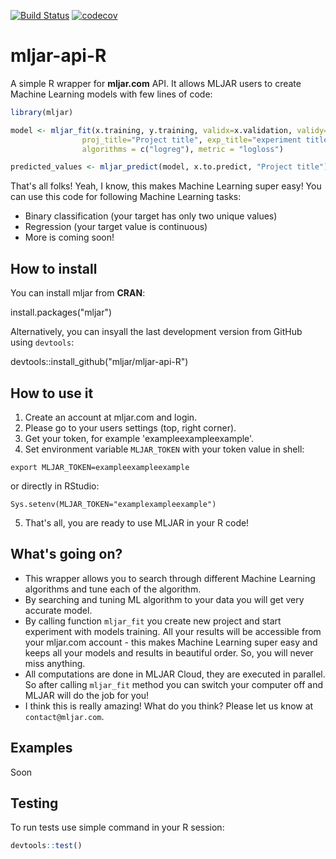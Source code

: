 [![Build Status](https://travis-ci.org/mljar/mljar-api-R.svg?branch=master)](https://travis-ci.org/mljar/mljar-api-R)
[![codecov](https://codecov.io/gh/mljar/mljar-api-R/branch/master/graph/badge.svg)](https://codecov.io/gh/mljar/mljar-api-R)

# mljar-api-R

A simple R wrapper for **mljar.com** API. It allows MLJAR users to create Machine Learning models with few lines of code:

```R
library(mljar)

model <- mljar_fit(x.training, y.training, validx=x.validation, validy=y.validation,
                proj_title="Project title", exp_title="experiment title",
                algorithms = c("logreg"), metric = "logloss")

predicted_values <- mljar_predict(model, x.to.predict, "Project title")
```

That's all folks! Yeah, I know, this makes Machine Learning super easy! You can use this code for following Machine Learning tasks:
 * Binary classification (your target has only two unique values)
 * Regression (your target value is continuous)
 * More is coming soon!

## How to install

You can install mljar from **CRAN**:

  install.packages("mljar")

Alternatively, you can insyall the last development version from GitHub using `devtools`:

  devtools::install_github("mljar/mljar-api-R")

## How to use it

 1. Create an account at mljar.com and login.
 2. Please go to your users settings (top, right corner).
 3. Get your token, for example 'exampleexampleexample'.
 4. Set environment variable `MLJAR_TOKEN` with your token value in shell:
```
export MLJAR_TOKEN=exampleexampleexample
```
or directly in RStudio:
```
Sys.setenv(MLJAR_TOKEN="examplexampleexample")
```

 5. That's all, you are ready to use MLJAR in your R code!

## What's going on?

 * This wrapper allows you to search through different Machine Learning algorithms and tune each of the algorithm.
 * By searching and tuning ML algorithm to your data you will get very accurate model.
 * By calling function `mljar_fit` you create new project and start experiment with models training.
 All your results will be accessible from your mljar.com account - this makes Machine Learning super easy and
 keeps all your models and results in beautiful order. So, you will never miss anything.
 * All computations are done in MLJAR Cloud, they are executed in parallel. So after calling `mljar_fit` method you can switch
 your computer off and MLJAR will do the job for you!
 * I think this is really amazing! What do you think? Please let us know at `contact@mljar.com`.

## Examples

Soon

## Testing

To run tests use simple command in your R session:

```R
devtools::test()
```
